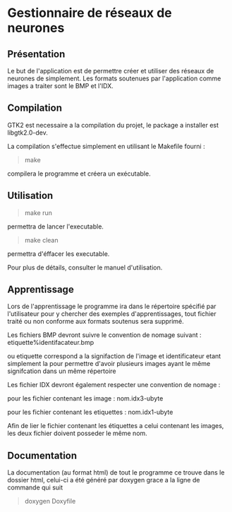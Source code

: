 # Gestionnaire de réseaux de neurones

## Présentation
Le but de l'application est de permettre créer et utiliser des réseaux de neurones de simplement. Les formats soutenues par l'application comme images a traiter sont le BMP et l'IDX.   

## Compilation
GTK2 est necessaire a la compilation du projet, le package a installer est libgtk2.0-dev.   
   
La compilation s'effectue simplement en utilisant le Makefile fourni :   

> make   
   
compilera le programme et créera un exécutable. 

## Utilisation
> make run  
   
permettra de lancer l'executable.  


> make clean

permettra d'éffacer les executable.

Pour plus de détails, consulter le manuel d'utilisation.  

## Apprentissage
Lors de l'apprentissage le programme ira dans le répertoire spécifié par l'utilisateur pour y chercher des exemples d'apprentissages, tout fichier traité ou non conforme aux formats soutenus sera supprimé.  
   
Les fichiers BMP devront suivre le convention de nomage suivant : etiquette%identifacateur.bmp   
   
ou etiquette correspond a la signifaction de l'image et identificateur etant simplement la pour permettre d'avoir plusieurs images ayant le même signifcation dans un même répertoire   
   
Les fichier IDX devront également respecter une convention de nomage :    
   
  pour les fichier contenant les image : nom.idx3-ubyte   
     
  pour les fichier contenant les etiquettes : nom.idx1-ubyte   
     
Afin de lier le fichier contenant les étiquettes a celui contenant les images, les deux fichier doivent posseder le même nom.   
## Documentation
La documentation (au format html) de tout le programme ce trouve dans le dossier html, celui-ci a été généré par doxygen grace a la ligne de commande qui suit

> doxygen Doxyfile